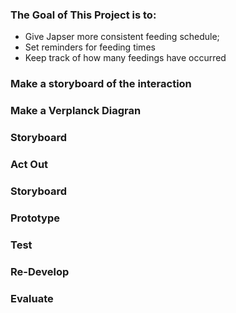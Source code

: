 ### The Goal of This Project is to:
- Give Japser more consistent feeding schedule;
- Set reminders for feeding times
- Keep track of how many feedings have occurred

### Make a storyboard of the interaction


### Make a Verplanck Diagran

### Storyboard


### Act Out


### Storyboard

### Prototype

### Test


### Re-Develop

### Evaluate

